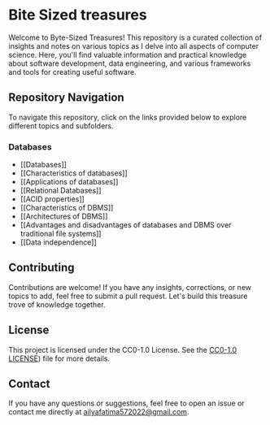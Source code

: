 # Bite Sized treasures

Welcome to Byte-Sized Treasures! This repository is a curated collection of insights and notes on various topics as I delve into all aspects of computer science. Here, you'll find valuable information and practical knowledge about software development, data engineering, and various frameworks and tools for creating useful software.

## Repository Navigation

To navigate this repository, click on the links provided below to explore different topics and subfolders.
### Databases
- [[Databases]]
- [[Characteristics of databases]]
- [[Applications of databases]]
- [[Relational Databases]]
- [[ACID properties]]
- [[Characteristics of DBMS]]
- [[Architectures of DBMS]] 
- [[Advantages and disadvantages of databases and DBMS over traditional file systems]]
- [[Data independence]]

## Contributing

Contributions are welcome! If you have any insights, corrections, or new topics to add, feel free to submit a pull request. Let's build this treasure trove of knowledge together.

## License

This project is licensed under the CC0-1.0 License. See the [CC0-1.0 LICENSE](https://github.com/aliana-kazmi/Byte-Sized-Treasures?tab=CC0-1.0-1-ov-file#)) file for more details.

## Contact

If you have any questions or suggestions, feel free to open an issue or contact me directly at ailyafatima572022@gmail.com.